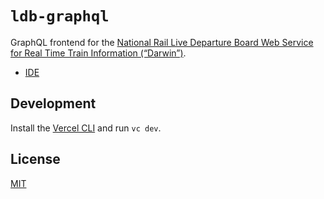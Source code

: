 # `ldb-graphql`

GraphQL frontend for the [National Rail Live Departure Board Web Service for Real Time Train Information (“Darwin”)](https://realtime.nationalrail.co.uk/OpenLDBWS/).

- [IDE](https://ldb-graphql.vercel.app/api)

## Development

Install the [Vercel CLI](https://vercel.com/docs/cli) and run `vc dev`.

## License

[MIT](LICENSE)
